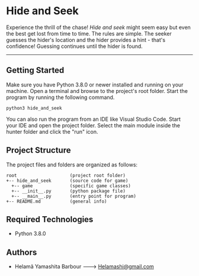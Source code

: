 # Hide and Seek

Experience the thrill of the chase! <i>Hide and seek</i> might seem easy but even the
best get lost from time to time. The rules are simple. The seeker guesses the
hider's location and the hider provides a hint - that's confidence! Guessing
continues until the hider is found.

---

## Getting Started

Make sure you have Python 3.8.0 or newer installed and running on your machine.
Open a terminal and browse to the project's root folder. Start the program by
running the following command.

```
python3 hide_and_seek
```

You can also run the program from an IDE like Visual Studio Code. Start your IDE
and open the project folder. Select the main module inside the hunter folder and
click the "run" icon.

## Project Structure

The project files and folders are organized as follows:

```
root                    (project root folder)
+-- hide_and_seek       (source code for game)
  +-- game              (specific game classes)
  +-- __init__.py       (python package file)
  +-- __main__.py       (entry point for program)
+-- README.md           (general info)
```

## Required Technologies

- Python 3.8.0

## Authors

- Helamã Yamashita Barbour ---> Helamashi@gmail.com

